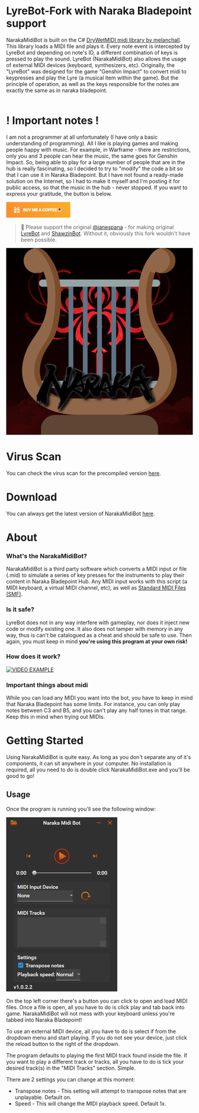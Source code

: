 
# LyreBot-Fork with Naraka Bladepoint support
NarakaMidiBot is built on the C# [DryWetMIDI midi library by melanchall](https://github.com/melanchall/drywetmidi). This library loads a MIDI file and plays it. Every note event is intercepted by LyreBot and depending on note's ID, a different combination of keys is pressed to play the sound. LyreBot (NarakaMidiBot) also allows the usage of external MIDI devices (keyboard, synthesizers, etc).
Originally, the "LyreBot" was designed for the game "Genshin Impact" to convert midi to keypresses and play the Lyre (a musical item within the game).
But the principle of operation, as well as the keys responsible for the notes are exactly the same as in naraka bladepoint. <br><br>

# ! Important notes !
I am not a programmer at all unfortunately (I have only a basic understanding of programming).
All I like is playing games and making people happy with music. For example, in Warframe - there are restrictions, only you and 3 people can hear the music, the same goes for Genshin Impact.
So, being able to play for a large number of people that are in the hub is really fascinating, so I decided to try to "modify" the code a bit so that I can use it in Naraka Bladepoint. But I have not found a ready-made solution on the Internet, so I had to make it myself and I'm posting it for public access, so that the music in the hub - never stopped. If you want to express your gratitude, the button is below.

<a href="https://www.donationalerts.com/r/thekirasabi"><img src="./LyreBot/Resources/Coffe.png" height="42"></a>

> 💓
</b> Please support the original [@ianespana](https://github.com/ianespana) - for making original [LyreBot](https://github.com/ianespana/LyreBot) and [ShawzinBot](https://github.com/ianespana/ShawzinBot). Without it, obviously this fork wouldn't have been possible.

![LyreBot Logo](./LyreBot/Resources/Lyre.png)

# Virus Scan
You can check the virus scan for the precompiled version [here](https://www.virustotal.com/gui/file/188f07521b4e82ffa1c2a9397745ca8d52486cba1220d987113980e450c269eb/detection).

# Download
You can always get the latest version of NarakaMidiBot [here](https://github.com/Kirasabi/NarakaMidiBot/releases).

# About

### What's the NarakaMidiBot?

NarakaMidiBot is a third party software which converts a MIDI input or file (.mid) to simulate a series of key presses for the instruments to play their content in Naraka Bladepoint Hub.
Any MIDI input works with this script (a MIDI keyboard, a virtual MIDI channel, etc), as well as [Standard MIDI Files (SMF)](https://www.midi.org/specifications/category/smf-specifications).   


### Is it safe?

LyreBot does not in any way interfere with gameplay, nor does it inject new code or modify existing one. It also does not tamper with memory in any way, thus is can't be catalogued as a cheat and should be safe to use. Then again, you must keep in mind **you're using this program at your own risk!**

### How does it work?

[![VIDEO EXAMPLE](https://img.youtube.com/vi/YOUTUBE_VIDEO_ID_HERE/0.jpg)](https://www.youtube.com/watch?v=YOUTUBE_VIDEO_ID_HERE)

### Important things about midi

While you can load any MIDI you want into the bot, you have to keep in mind that Naraka Bladepoint has some limits. For instance, you can only play notes between C3 and B5, and you can't play any half tones in that range. Keep this in mind when trying out MIDIs.

# Getting Started
Using NarakaMidiBot is quite easy. As long as you don't separate any of it's components, it can sit anywhere in your computer. No installation is required, all you need to do is double click NarakaMidiBot.exe and you'll be good to go!

## Usage
Once the program is running you'll see the following window:

![NarakaMidiBot Overview](./LyreBot/Resources/Overview.png)

On the top left corner there's a button you can click to open and load MIDI files. Once a file is open, all you have to do is click play and tab back into game. NarakaMidiBot will not mess with your keyboard unless you're tabbed into Naraka Bladepoint!

To use an external MIDI device, all you have to do is select if from the dropdown menu and start playing. If you do not see your device, just click the reload button to the right of the dropdown.

The program defaults to playing the first MIDI track found inside the file. If you want to play a different track or tracks, all you have to do is tick your desired track(s) in the "MIDI Tracks" section. Simple.

There are 2 settings you can change at this moment:
* Transpose notes - This setting will attempt to transpose notes that are unplayable. Default on.
* Speed - This will change the MIDI playback speed. Default 1x.




